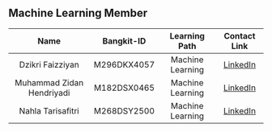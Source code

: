 ## Machine Learning Member

|              Name              | Bangkit-ID  |   Learning Path    |                             Contact Link                                  |
| :----------------------------: | :--------:  | :----------------: | :----------------------------------------------------------------------:  |
|         Dzikri Faizziyan       | M296DKX4057 |  Machine Learning  |         [LinkedIn](https://www.linkedin.com/in/nahlatafi)                 |
|    Muhammad Zidan Hendriyadi   | M182DSX0465 |  Machine Learning  |[LinkedIn](https://www.linkedin.com/in/muhammad-zidan-hendriyadi-3a248b234)|
|    Nahla Tarisafitri           | M268DSY2500 |  Machine Learning  |        [LinkedIn](https://www.linkedin.com/in/dzikri-faizziyan-9b4796202) |
